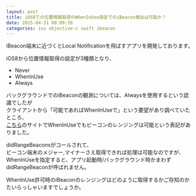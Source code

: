 ```yaml
---
layout: post
title: iOS8での位置情報取得のWhenInUse設定でのiBeacon検出は可能か？
date: 2015-04-21 08:09:39
categories: ios objective-c swift ibeacon
---
```

<p>iBeacon端末に近づくとLocal Notificationを飛ばすアプリを開発しております。</p>

<p>iOS8から位置情報取得の設定が3種類となり、</p>

<ul>
<li>Never</li>
<li>WhenInUse</li>
<li>Always</li>
</ul>

<p>バックグラウンドでのiBeaconの観測については、Alwaysを使用するという認識でしたが<br>
クライアントから「可能であればWhenInUseで」という要望があり調べていたところ、<br>
<a href="http://im-sei.tumblr.com/post/91824653043/ios-8" rel="nofollow">こちら</a>のサイトでWhenInUseでもビーコンのレンジングは可能という表記がありました。</p>

<p>didRangeBeaconsがコールされて、<br>
ビーコン端末のメジャー,マイナーさえ取得できれば処理は可能なのですが、<br>
WhenInUseを指定すると、アプリ起動時/バックグラウンド時かまわずdidRangeBeaconが呼ばれません。</p>

<p>WhenInUse許可時のiBeaconのレンジングはどのように取得するかご存知のかたいらっしゃいますでしょうか。</p>
